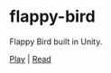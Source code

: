 # flappy-bird
 Flappy Bird built in Unity.

[Play](https://eli.waksbaum.com/flappy-bird.html) | [Read](https://eli.waksbaum.com/blog/flappy-notes.html)

